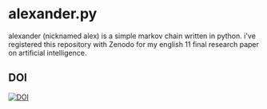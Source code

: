 # alexander.py
alexander (nicknamed alex) is a simple markov chain written in python. i've registered this repository with Zenodo for my english 11 final research paper on artificial intelligence.

## DOI
[![DOI](https://zenodo.org/badge/131071170.svg)](https://zenodo.org/badge/latestdoi/131071170)
